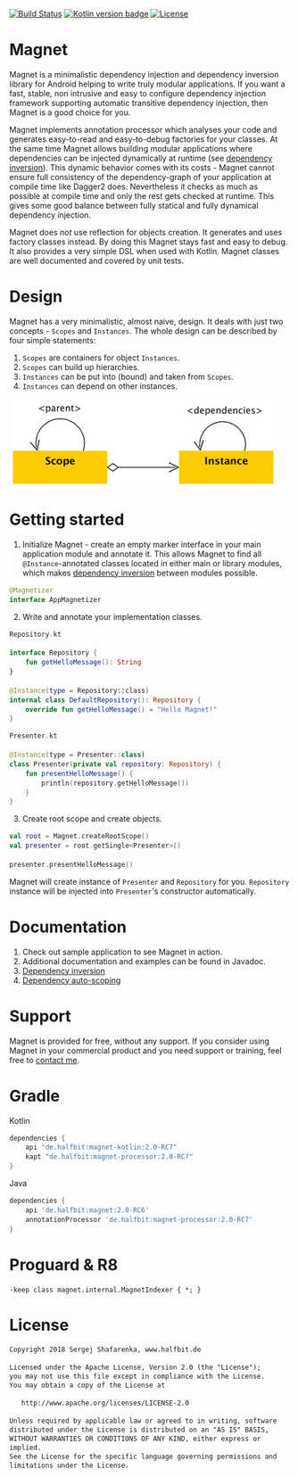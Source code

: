 [![Build Status](https://travis-ci.org/beworker/magnet.svg?branch=master)](https://travis-ci.org/beworker/magnet)
[![Kotlin version badge](https://img.shields.io/badge/kotlin-1.2.41-blue.svg)](http://kotlinlang.org/)
[![License](https://img.shields.io/badge/License-Apache%202.0-blue.svg)](http://www.apache.org/licenses/LICENSE-2.0)

# Magnet

Magnet is a minimalistic dependency injection and dependency inversion library for Android helping to write truly modular applications. If you want a fast, stable, non intrusive and easy to configure dependency injection framework supporting automatic transitive dependency injection, then Magnet is a good choice for you.

Magnet implements annotation processor which analyses your code and generates easy-to-read and easy-to-debug factories for your classes. At the same time Magnet allows building modular applications where dependencies can be injected dynamically at runtime (see [dependency inversion][1]). This dynamic behavior comes with its costs - Magnet cannot ensure full consistency of the dependency-graph of your application at compile time like Dagger2 does. Nevertheless it checks as much as possible at compile time and only the rest gets checked at runtime. This gives some good balance between fully statical and fully dynamical dependency injection.

Magnet does *not* use reflection for objects creation. It generates and uses factory classes instead. By doing this Magnet stays fast and easy to debug. It also provides a very simple DSL when used with Kotlin. Magnet classes are well documented and covered by unit tests.

# Design
Magnet has a very minimalistic, almost naive, design. It deals with just two concepts - `Scopes` and `Instances`. The whole design can be described by four simple statements:

1. `Scopes` are containers for object `Instances`.
2. `Scopes` can build up hierarchies.
3. `Instances` can be put into (bound) and taken from `Scopes`.
4. `Instances` can depend on other instances.

<img src="documentation/images/design-diagram.png" width="480" />

# Getting started

1. Initialize Magnet - create an empty marker interface in your main application module and annotate it. This allows Magnet to find all `@Instance`-annotated classes located in either main or library modules, which makes [dependency inversion][1] between modules possible.

```kotlin
@Magnetizer
interface AppMagnetizer
```

2. Write and annotate your implementation classes.

```kotlin
Repository.kt

interface Repository {
    fun getHelloMessage(): String
}

@Instance(type = Repository::class)
internal class DefaultRepository(): Repository {
    override fun getHelloMessage() = "Hello Magnet!"
}
```

```kotlin
Presenter.kt

@Instance(type = Presenter::class)
class Presenter(private val repository: Repository) {
    fun presentHelloMessage() {
        println(repository.getHelloMessage())
    }
}
```

3. Create root scope and create objects.

```kotlin
val root = Magnet.createRootScope()
val presenter = root.getSingle<Presenter>()

presenter.presentHelloMessage()
```

Magnet will create instance of `Presenter` and `Repository` for you. `Repository` instance will be injected into `Presenter`'s constructor automatically.

# Documentation

1. Check out sample application to see Magnet in action.
2. Additional documentation and examples can be found in Javadoc.
3. [Dependency inversion][1]
4. [Dependency auto-scoping][2]

# Support

Magnet is provided for free, without any support. If you consider using Magnet in your commercial product and you need support or training, feel free to <a href="mailto:info@halfbit.de?subject=Magnet, technical support">contact me</a>.

# Gradle

Kotlin
```gradle
dependencies {
    api "de.halfbit:magnet-kotlin:2.0-RC7"
    kapt "de.halfbit:magnet-processor:2.0-RC7"
}
```

Java
```gradle
dependencies {
    api 'de.halfbit:magnet:2.0-RC6'
    annotationProcessor 'de.halfbit:magnet-processor:2.0-RC7'
}
```

# Proguard & R8
```proguard 
-keep class magnet.internal.MagnetIndexer { *; }
```

# License
```
Copyright 2018 Sergej Shafarenka, www.halfbit.de

Licensed under the Apache License, Version 2.0 (the "License");
you may not use this file except in compliance with the License.
You may obtain a copy of the License at

   http://www.apache.org/licenses/LICENSE-2.0

Unless required by applicable law or agreed to in writing, software
distributed under the License is distributed on an "AS IS" BASIS,
WITHOUT WARRANTIES OR CONDITIONS OF ANY KIND, either express or implied.
See the License for the specific language governing permissions and
limitations under the License.
```

[1]: https://github.com/beworker/magnet/wiki/Dependency-inversion
[2]: https://github.com/beworker/magnet/wiki/Dependency-auto-scoping
